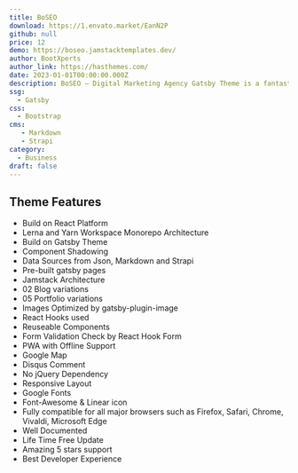 ```yaml
---
title: BoSEO
download: https://1.envato.market/EanN2P
github: null
price: 12
demo: https://boseo.jamstacktemplates.dev/
author: BootXperts
author_link: https://hasthemes.com/
date: 2023-01-01T00:00:00.000Z
description: BoSEO – Digital Marketing Agency Gatsby Theme is a fantastic and awe-inspiring Digital Marketing web template based on the latest version of React JS and Gatsby that facilitates the development of your digital marketing agency website
ssg:
  - Gatsby
css:
  - Bootstrap
cms:
   - Markdown
   - Strapi
category:
  - Business
draft: false
---
```

## Theme Features

- Build on React Platform
- Lerna and Yarn Workspace Monorepo Architecture
- Build on Gatsby Theme
- Component Shadowing
- Data Sources from Json, Markdown and Strapi
- Pre-built gatsby pages
- Jamstack Architecture
- 02 Blog variations
- 05 Portfolio variations
- Images Optimized by gatsby-plugin-image
- React Hooks used
- Reuseable Components
- Form Validation Check by React Hook Form
- PWA with Offline Support
- Google Map
- Disqus Comment
- No jQuery Dependency
- Responsive Layout
- Google Fonts
- Font-Awesome & Linear icon
- Fully compatible for all major browsers such as Firefox, Safari, Chrome, Vivaldi, Microsoft Edge
- Well Documented
- Life Time Free Update
- Amazing 5 stars support
- Best Developer Experience
